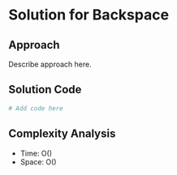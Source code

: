 # Solution for Backspace

## Approach

Describe approach here.

## Solution Code

```python
# Add code here
```
## Complexity Analysis

- Time: O() 
- Space: O()

